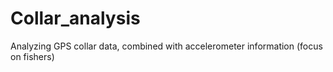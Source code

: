 # Collar_analysis
Analyzing GPS collar data, combined with accelerometer information (focus on fishers)
